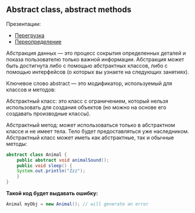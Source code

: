 ## Abstract class, abstract methods

Презентации:  

- [Перегрузка](https://github.com/ait-tr/cohort25/blob/main/basic_programming/lesson_39/method_overloading.pdf)  
- [Переопределение](https://github.com/ait-tr/cohort25/blob/main/basic_programming/lesson_39/override_abstract.pdf)

Абстракция данных — это процесс сокрытия определенных деталей и показа пользователю только важной информации.
Абстракция может быть достигнута либо с помощью абстрактных классов, либо с помощью интерфейсов (о которых вы узнаете на следующих занятиях).

Ключевое слово abstract — это модификатор, используемый для классов и методов:

Абстрактный класс: это класс с ограничением, который нельзя использовать для создания объектов (но можно на основе его создавать производные классы).

Абстрактный метод: может использоваться только в абстрактном классе и не имеет тела. Тело будет предоставляться уже наследником.
Абстрактный класс может иметь как абстрактные, так и обычные методы:

``` java
abstract class Animal {
    public abstract void animalSound();
    public void sleep() {
    System.out.println("Zzz");
    }
}
```
**Такой код будет выдавать ошибку:** 
``` java 
Animal myObj = new Animal(); // will generate an error
```
